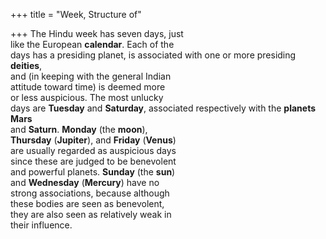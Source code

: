 +++
title = "Week, Structure of"

+++
The Hindu week has seven days, just  
like the European **calendar**. Each of the  
days has a presiding planet, is associated with one or more presiding **deities**,  
and (in keeping with the general Indian  
attitude toward time) is deemed more  
or less auspicious. The most unlucky  
days are **Tuesday** and **Saturday**, associated respectively with the **planets Mars**  
and **Saturn**. **Monday** (the **moon**),  
**Thursday** (**Jupiter**), and **Friday** (**Venus**)  
are usually regarded as auspicious days  
since these are judged to be benevolent  
and powerful planets. **Sunday** (the **sun**)  
and **Wednesday** (**Mercury**) have no  
strong associations, because although  
these bodies are seen as benevolent,  
they are also seen as relatively weak in  
their influence.